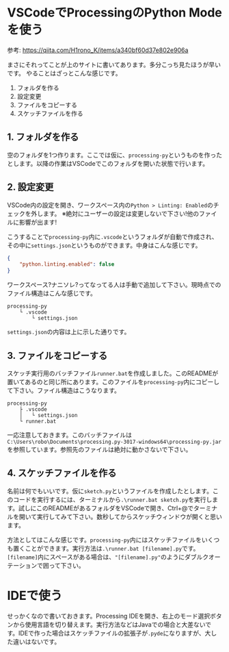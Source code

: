 # VSCodeでProcessingのPython Modeを使う

参考: https://qiita.com/H1rono_K/items/a340bf60d37e802e906a

まさにそれってことが上のサイトに書いてあります。多分こっち見たほうが早いです。
やることはざっとこんな感じです。

1. フォルダを作る
2. 設定変更
3. ファイルをコピーする
4. スケッチファイルを作る

## 1. フォルダを作る

空のフォルダを1つ作ります。ここでは仮に、`processing-py`というものを作ったとします。以降の作業はVSCodeでこのフォルダを開いた状態で行います。

## 2. 設定変更

VSCode内の設定を開き、ワークスペース内の`Python > Linting: Enabled`のチェックを外します。
※絶対にユーザーの設定は変更しないで下さい!他のファイルに影響が出ます!

こうすることで`processing-py`内に`.vscode`というフォルダが自動で作成され、その中に`settings.json`というものができます。中身はこんな感じです。

```json
{
    "python.linting.enabled": false
}
```

ワークスペース?ナニソレ?ってなってる人は手動で追加して下さい。現時点でのファイル構造はこんな感じです。

```
processing-py
    └ .vscode
        └ settings.json
```

`settings.json`の内容は上に示した通りです。

## 3. ファイルをコピーする

スケッチ実行用のバッチファイル`runner.bat`を作成しました。このREADMEが置いてあるのと同じ所にあります。このファイルを`processing-py`内にコピーして下さい。ファイル構造はこうなります。

```
processing-py
    ├ .vscode
    │   └ settings.json
    └ runner.bat
```

一応注意しておきます。このバッチファイルは`C:\Users\robo\Documents\processing.py-3017-windows64\processing-py.jar`を参照しています。参照先のファイルは絶対に動かさないで下さい。

## 4. スケッチファイルを作る

名前は何でもいいです。仮に`sketch.py`というファイルを作成したとします。このコードを実行するには、ターミナルから`.\runner.bat sketch.py`を実行します。試しにこのREADMEがあるフォルダをVSCodeで開き、Ctrl+@でターミナルを開いて実行してみて下さい。数秒してからスケッチウィンドウが開くと思います。

方法としてはこんな感じです。`processing-py`内にはスケッチファイルをいくつも置くことができます。実行方法は`.\runner.bat [filename].py`です。`[filename]`内にスペースがある場合は、`"[filename].py"`のようにダブルクオーテーションで囲って下さい。

# IDEで使う

せっかくなので書いておきます。Processing IDEを開き、右上のモード選択ボタンから使用言語を切り替えます。実行方法などはJavaでの場合と大差ないです。IDEで作った場合はスケッチファイルの拡張子が`.pyde`になりますが、大した違いはないです。
